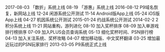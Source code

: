 2017-08-03  「数折」系统上线
08-19       「游惠」系统上线
2016-08-12  P9域名恢复，新网站上线
12-24       闲游系统公开测试
11-14       Android版App上线
05-24       iOS版App上线
04-27       机因系统公开测试
2015-01-24  约战系统公开测试
2014-02-2   2积分系统上线
11-21       网站重构，游列进化
08-10       加入奖杯排序
08-09       加入单游戏排行榜排序
07-09       加入PLUS会员查询系统
05-13       细化奖杯时间、PSN排行榜
04-13       加入关注系统、奖杯攻略
04-07       增加移动版、中文奖杯翻译
03-25       增加最近玩过的PSN玩家排行
2013-03-05  P9系统正式上线